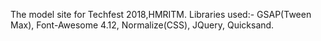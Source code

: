 The model site for Techfest 2018,HMRITM.
Libraries used:- GSAP(Tween Max),
                 Font-Awesome 4.12,
                 Normalize(CSS),
                 JQuery,
                 Quicksand.
                 
